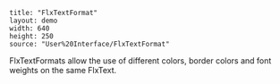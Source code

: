 ```
title: "FlxTextFormat"
layout: demo
width: 640
height: 250
source: "User%20Interface/FlxTextFormat"
```

FlxTextFormats allow the use of different colors, border colors and font weights on the same FlxText.